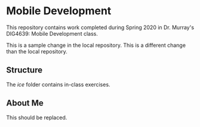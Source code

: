 # Mobile Development
This repository contains work completed during Spring 2020 in Dr. Murray's DIG4639: Mobile Development class.

This is a sample change in the local repository.
This is a different change than the local repository. 

## Structure
The *ice* folder contains in-class exercises. 

## About Me
This should be replaced.
